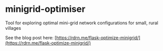 # minigrid-optimiser
Tool for exploring optimal mini-grid network configurations for small, rural villages

See the blog post here: [https://rdrn.me/flask-optimize-minigrid/](https://rdrn.me/flask-optimize-minigrid/)

